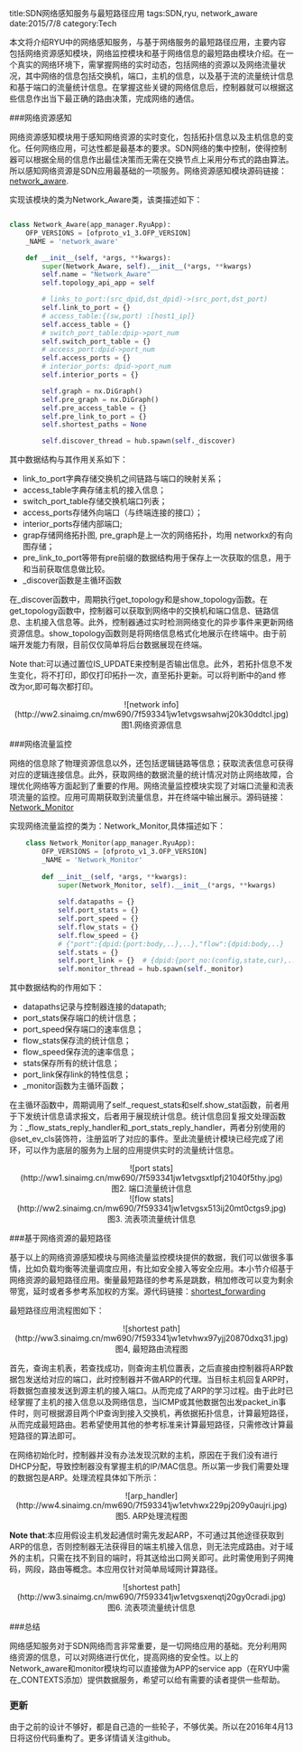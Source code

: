 title:SDN网络感知服务与最短路径应用
tags:SDN,ryu, network_aware
date:2015/7/8
category:Tech

本文将介绍RYU中的网络感知服务，与基于网络服务的最短路径应用，主要内容包括网络资源感知模块，网络监控模块和基于网络信息的最短路由模块介绍。在一个真实的网络环境下，需掌握网络的实时动态，包括网络的资源以及网络流量状况，其中网络的信息包括交换机，端口，主机的信息，以及基于流的流量统计信息和基于端口的流量统计信息。在掌握这些关键的网络信息后，控制器就可以根据这些信息作出当下最正确的路由决策，完成网络的通信。

###网络资源感知

网络资源感知模块用于感知网络资源的实时变化，包括拓扑信息以及主机信息的变化。任何网络应用，可达性都是最基本的要求。SDN网络的集中控制，使得控制器可以根据全局的信息作出最佳决策而无需在交换节点上采用分布式的路由算法。所以感知网络资源是SDN应用最基础的一项服务。网络资源感知模块源码链接：[network_aware](https://github.com/muzixing/ryu/blob/master/ryu/app/network_aware/network_aware.py).

实现该模块的类为Network\_Aware类，该类描述如下：

```python

class Network_Aware(app_manager.RyuApp):
    OFP_VERSIONS = [ofproto_v1_3.OFP_VERSION]
    _NAME = 'network_aware'

    def __init__(self, *args, **kwargs):
        super(Network_Aware, self).__init__(*args, **kwargs)
        self.name = "Network_Aware"
        self.topology_api_app = self

        # links_to_port:(src_dpid,dst_dpid)->(src_port,dst_port)
        self.link_to_port = {}
        # access_table:{(sw,port) :[host1_ip]}
        self.access_table = {}
        # switch_port_table:dpip->port_num
        self.switch_port_table = {}
        # access_port:dpid->port_num
        self.access_ports = {}
        # interior_ports: dpid->port_num
        self.interior_ports = {}

        self.graph = nx.DiGraph()
        self.pre_graph = nx.DiGraph()
        self.pre_access_table = {}
        self.pre_link_to_port = {}
        self.shortest_paths = None

        self.discover_thread = hub.spawn(self._discover)

```

其中数据结构与其作用关系如下：

* link\_to\_port字典存储交换机之间链路与端口的映射关系；
* access\_table字典存储主机的接入信息；
* switch\_port\_table存储交换机端口列表；
* access_ports存储外向端口（与终端连接的接口）；
* interior\_ports存储内部端口;
* grap存储网络拓扑图, pre_graph是上一次的网络拓扑，均用 networkx的有向图存储；
* pre\_link\_to\_port等带有pre前缀的数据结构用于保存上一次获取的信息，用于和当前获取信息做比较。
* \_discover函数是主循环函数

在\_discover函数中，周期执行get\_topology和是show\_topology函数。在get\_topology函数中，控制器可以获取到网络中的交换机和端口信息、链路信息、主机接入信息等。此外，控制器通过实时检测网络变化的异步事件来更新网络资源信息。show\_topology函数则是将网络信息格式化地展示在终端中。由于前端开发能力有限，目前仅仅简单将后台数据展现在终端。

Note that:可以通过置位IS_UPDATE来控制是否输出信息。此外，若拓扑信息不发生变化，将不打印，即仅打印拓扑一次，直至拓扑更新。可以将判断中的and 修改为or,即可每次都打印。

<center>![network info](http://ww2.sinaimg.cn/mw690/7f593341jw1etvgswsahwj20k30ddtcl.jpg)</center>
<center>图1.网络资源信息</center>

###网络流量监控

网络的信息除了物理资源信息以外，还包括逻辑链路等信息；获取流表信息可获得对应的逻辑连接信息。此外，获取网络的数据流量的统计情况对防止网络故障，合理优化网络等方面起到了重要的作用。网络流量监控模块实现了对端口流量和流表项流量的监控。应用可周期获取到流量信息，并在终端中输出展示。源码链接：[Network_Monitor](https://github.com/muzixing/ryu/blob/master/ryu/app/network_aware/network_monitor.py)

实现网络流量监控的类为：Network_Monitor,具体描述如下：

```python
    class Network_Monitor(app_manager.RyuApp):
        OFP_VERSIONS = [ofproto_v1_3.OFP_VERSION]
        _NAME = 'Network_Monitor'
    
        def __init__(self, *args, **kwargs):
            super(Network_Monitor, self).__init__(*args, **kwargs)
    
            self.datapaths = {}
            self.port_stats = {}
            self.port_speed = {}
            self.flow_stats = {}
            self.flow_speed = {}
            # {"port":{dpid:{port:body,..},..},"flow":{dpid:body,..}
            self.stats = {}
            self.port_link = {}  # {dpid:{port_no:(config,state,cur),..},..}
            self.monitor_thread = hub.spawn(self._monitor)
```

其中数据结构的作用如下：

* datapaths记录与控制器连接的datapath;
* port_stats保存端口的统计信息；
* port_speed保存端口的速率信息；
* flow_stats保存流的统计信息；
* flow_speed保存流的速率信息；
* stats保存所有的统计信息；
* port\_link保存link的特性信息；
* \_monitor函数为主循环函数；

在主循环函数中，周期调用了self.\_request\_stats和self.show\_stat函数，前者用于下发统计信息请求报文，后者用于展现统计信息。统计信息回复报文处理函数为：\_flow\_stats\_reply\_handler和\_port\_stats\_reply\_handler，两者分别使用的@set\_ev\_cls装饰符，注册监听了对应的事件。至此流量统计模块已经完成了闭环，可以作为底层的服务为上层的应用提供实时的流量统计信息。

<center>![port stats](http://ww1.sinaimg.cn/mw690/7f593341jw1etvgsxtlpfj21040f5thy.jpg)</center>
<center>图2. 端口流量统计信息</center>


<center>![flow stats](http://ww2.sinaimg.cn/mw690/7f593341jw1etvgsx513ij20mt0ctgs9.jpg)</center>
<center>图3. 流表项流量统计信息</center>

###基于网络资源的最短路径

基于以上的网络资源感知模块与网络流量监控模块提供的数据，我们可以做很多事情，比如负载均衡等流量调度应用，有比如安全接入等安全应用。本小节介绍基于网络资源的最短路径应用。衡量最短路径的参考系是跳数，稍加修改可以变为剩余带宽，延时或者多参考系加权的方案。源代码链接：[shortest_forwarding](https://github.com/muzixing/ryu/blob/master/ryu/app/network_aware/shortest_forwarding.py)

最短路径应用流程图如下：
<center>![shortest path](http://ww3.sinaimg.cn/mw690/7f593341jw1etvhwx97yjj20870dxq31.jpg)</center>
<center>图4, 最短路由流程图</center>

首先，查询主机表，若查找成功，则查询主机位置表，之后直接由控制器将ARP数据包发送给对应的端口，此时控制器并不做ARP的代理。当目标主机回复ARP时，将数据包直接发送到源主机的接入端口。从而完成了ARP的学习过程。由于此时已经掌握了主机的接入信息以及网络信息，当ICMP或其他数据包出发packet\_in事件时，则可根据源目两个IP查询到接入交换机，再依据拓扑信息，计算最短路径，从而完成最短路由。若希望使用其他的参考标准来计算最短路径，只需修改计算最短路径的算法即可。

在网络初始化时，控制器并没有办法发现沉默的主机，原因在于我们没有进行DHCP分配，导致控制器没有掌握主机的IP/MAC信息。所以第一步我们需要处理的数据包是ARP。处理流程具体如下所示：

<center>![arp_handler](http://ww4.sinaimg.cn/mw690/7f593341jw1etvhwx229pj209y0aujri.jpg)</center>
<center>图5. ARP处理流程图</center>



**Note that**:本应用假设主机发起通信时需先发起ARP，不可通过其他途径获取到ARP的信息，否则控制器无法获得目的端主机接入信息，则无法完成路由。对于域外的主机，只需在找不到目的端时，将其送给出口网关即可。此时需使用到子网掩码，网段，路由等概念。本应用仅针对简单局域网计算路径。

<center>![shortest path](http://ww3.sinaimg.cn/mw690/7f593341jw1etvgsxenqtj20gy0cradi.jpg)</center>
<center>图6. 流表项流量统计信息</center>

###总结

网络感知服务对于SDN网络而言非常重要，是一切网络应用的基础。充分利用网络资源的信息，可以对网络进行优化，提高网络的安全性。以上的Network\_aware和monitor模块均可以直接做为APP的service app（在RYU中需在\_CONTEXTS添加）提供数据服务，希望可以给有需要的读者提供一些帮助。

### 更新

由于之前的设计不够好，都是自己造的一些轮子，不够优美。所以在2016年4月13日将这份代码重构了。更多详情请关注github。











